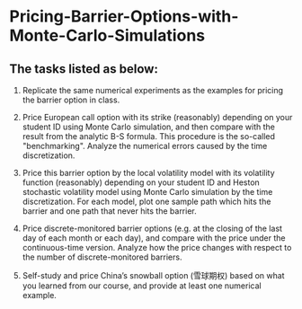 # Pricing-Barrier-Options-with-Monte-Carlo-Simulations
## The tasks listed as below:

1) Replicate the same numerical experiments as the examples for pricing the
barrier option in class.

2) Price European call option with its strike (reasonably) depending on your
student ID using Monte Carlo simulation, and then compare with the result
from the analytic B-S formula. This procedure is the so-called "benchmarking".
Analyze the numerical errors caused by the time discretization.

3) Price this barrier option by the local volatility model with its volatility
function (reasonably) depending on your student ID and Heston stochastic
volatility model using Monte Carlo simulation by the time discretization. For
each model, plot one sample path which hits the barrier and one path that
never hits the barrier.

4) Price discrete-monitored barrier options (e.g. at the closing of the last
day of each month or each day), and compare with the price under the
continuous-time version. Analyze how the price changes with respect to the
number of discrete-monitored barriers.

5) Self-study and price China’s snowball option (雪球期权) based on what you
learned from our course, and provide at least one numerical example.

